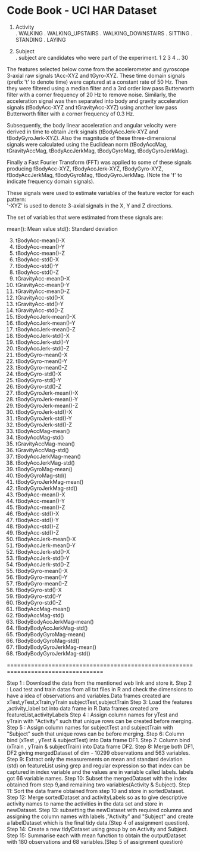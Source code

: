 # 								Code Book - UCI HAR Dataset
1.  Activity    
         . WALKING
 		 . WALKING_UPSTAIRS
         . WALKING_DOWNSTAIRS
         . SITTING
         . STANDING
         . LAYING

2.  Subject   
	     . subject are candidates who were part of the experiment.
	     1
	     2
	     3
	     4
	     ..
	     30


The features selected below come from the accelerometer and gyroscope 3-axial raw signals 
tAcc-XYZ and tGyro-XYZ. These time domain signals (prefix 't' to denote time) were 
captured at a constant rate of 50 Hz. Then they were filtered using a median filter and a
 3rd order low pass Butterworth filter with a corner frequency of 20 Hz to remove noise. 
 Similarly, the acceleration signal was then separated into body and gravity acceleration 
 signals (tBodyAcc-XYZ and tGravityAcc-XYZ) using another low pass Butterworth filter 
 with a corner frequency of 0.3 Hz. 

Subsequently, the body linear acceleration and angular velocity were derived in time to 
obtain Jerk signals (tBodyAccJerk-XYZ and tBodyGyroJerk-XYZ). Also the magnitude of these 
three-dimensional signals were calculated using the Euclidean norm (tBodyAccMag, 
tGravityAccMag, tBodyAccJerkMag, tBodyGyroMag, tBodyGyroJerkMag). 

Finally a Fast Fourier Transform (FFT) was applied to some of these signals producing 
fBodyAcc-XYZ, fBodyAccJerk-XYZ, fBodyGyro-XYZ, fBodyAccJerkMag, fBodyGyroMag, 
fBodyGyroJerkMag. (Note the 'f' to indicate frequency domain signals). 

These signals were used to estimate variables of the feature vector for each pattern:  
'-XYZ' is used to denote 3-axial signals in the X, Y and Z directions.	

The set of variables that were estimated from these signals are: 

mean(): Mean value
std(): Standard deviation

		
3.  tBodyAcc-mean()-X
4.  tBodyAcc-mean()-Y
5.  tBodyAcc-mean()-Z
6.  tBodyAcc-std()-X
7.  tBodyAcc-std()-Y
8.  tBodyAcc-std()-Z
9.  tGravityAcc-mean()-X
10. tGravityAcc-mean()-Y
11. tGravityAcc-mean()-Z
12. tGravityAcc-std()-X 
13. tGravityAcc-std()-Y
14. tGravityAcc-std()-Z 
15. tBodyAccJerk-mean()-X             
16. tBodyAccJerk-mean()-Y
17. tBodyAccJerk-mean()-Z
18. tBodyAccJerk-std()-X
19. tBodyAccJerk-std()-Y
20. tBodyAccJerk-std()-Z
21. tBodyGyro-mean()-X
22. tBodyGyro-mean()-Y
23. tBodyGyro-mean()-Z
24. tBodyGyro-std()-X
25. tBodyGyro-std()-Y
26. tBodyGyro-std()-Z
27. tBodyGyroJerk-mean()-X 
28. tBodyGyroJerk-mean()-Y
29. tBodyGyroJerk-mean()-Z
30. tBodyGyroJerk-std()-X
31. tBodyGyroJerk-std()-Y
32. tBodyGyroJerk-std()-Z
33. tBodyAccMag-mean()
34. tBodyAccMag-std()  
35. tGravityAccMag-mean()
36. tGravityAccMag-std()
37. tBodyAccJerkMag-mean()
38. tBodyAccJerkMag-std()
39. tBodyGyroMag-mean()
40. tBodyGyroMag-std()
41. tBodyGyroJerkMag-mean()
42. tBodyGyroJerkMag-std()
43. fBodyAcc-mean()-X
44. fBodyAcc-mean()-Y
45. fBodyAcc-mean()-Z
46. fBodyAcc-std()-X
47. fBodyAcc-std()-Y
48. fBodyAcc-std()-Z 
49. fBodyAcc-std()-Z 
50. fBodyAccJerk-mean()-X
51. fBodyAccJerk-mean()-Y
52. fBodyAccJerk-std()-X
53. fBodyAccJerk-std()-Y
54. fBodyAccJerk-std()-Z
55. fBodyGyro-mean()-X 
56. fBodyGyro-mean()-Y
57. fBodyGyro-mean()-Z
58. fBodyGyro-std()-X
59. fBodyGyro-std()-Y
60. fBodyGyro-std()-Z
61. fBodyAccMag-mean()
62. fBodyAccMag-std()
63. fBodyBodyAccJerkMag-mean() 
64. fBodyBodyAccJerkMag-std()
65. fBodyBodyGyroMag-mean()
66. fBodyBodyGyroMag-std()
67. fBodyBodyGyroJerkMag-mean()
68. fBodyBodyGyroJerkMag-std()


==================================================================================

Step 1 : Download the data from the mentioned web link and store it.
Step 2 : Load test and train datas from all txt files in R and check the dimensions to 
have a idea of observations and variables.Data frames created are xTest,yTest,xTrain,yTrain
subjectTest,subjectTrain
Step 3: Load the features ,activity_label txt into data frame in R.Data frames created are featureList,activityLabels
Step 4 : Assign column names for yTest and yTrain with "Activity" such that unique rows can be created before merging.
Step 5 : Assign column names for subjectTest and subjectTrain with "Subject" such that unique rows can be before merging.
Step 6: Column bind (xTest , yTest & subjectTest) into Data frame DF1.
Step 7: Column bind (xTrain , yTrain & subjectTrain) into Data frame DF2.
Step 8: Merge both DF1, DF2 giving mergedDataset of dim - 10299 observations and 563 variables.
Step 9: Extract only the measurements on mean and standard deviation (std) on featureList 
using grep and regular expression so that index can be captured in index variable and the values are in variable called labels.
labels got 66 variable names.
Step 10: Subset the mergedDataset with the index obtained from step 9,and remaining two variables(Activity & Subject).
Step 11: Sort the data frame obtained from step 10 and store in sortedDataset.
Step 12: Merge sortedDataset and activityLabels so as to give descriptive activity names to 
name the activities in the data set and store in newDataset.
Step 13: subsetting the newDataset with required columns and assigning the column names with labels ,"Activity" and "Subject" 
and create a labelDataset which is the final tidy data.(Step 4 of assignment question).
Step 14: Create a new tidyDataset using group by on Activity and Subject.
Step 15: Summarise each with mean function to obtain the  outputDataset with 180 observations and 68 variables.(Step 5 of assignment question)

